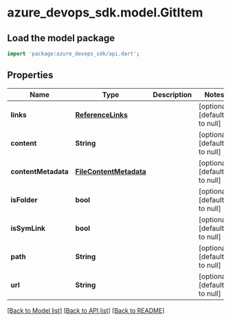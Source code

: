 # azure_devops_sdk.model.GitItem

## Load the model package
```dart
import 'package:azure_devops_sdk/api.dart';
```

## Properties
Name | Type | Description | Notes
------------ | ------------- | ------------- | -------------
**links** | [**ReferenceLinks**](ReferenceLinks.md) |  | [optional] [default to null]
**content** | **String** |  | [optional] [default to null]
**contentMetadata** | [**FileContentMetadata**](FileContentMetadata.md) |  | [optional] [default to null]
**isFolder** | **bool** |  | [optional] [default to null]
**isSymLink** | **bool** |  | [optional] [default to null]
**path** | **String** |  | [optional] [default to null]
**url** | **String** |  | [optional] [default to null]

[[Back to Model list]](../README.md#documentation-for-models) [[Back to API list]](../README.md#documentation-for-api-endpoints) [[Back to README]](../README.md)


